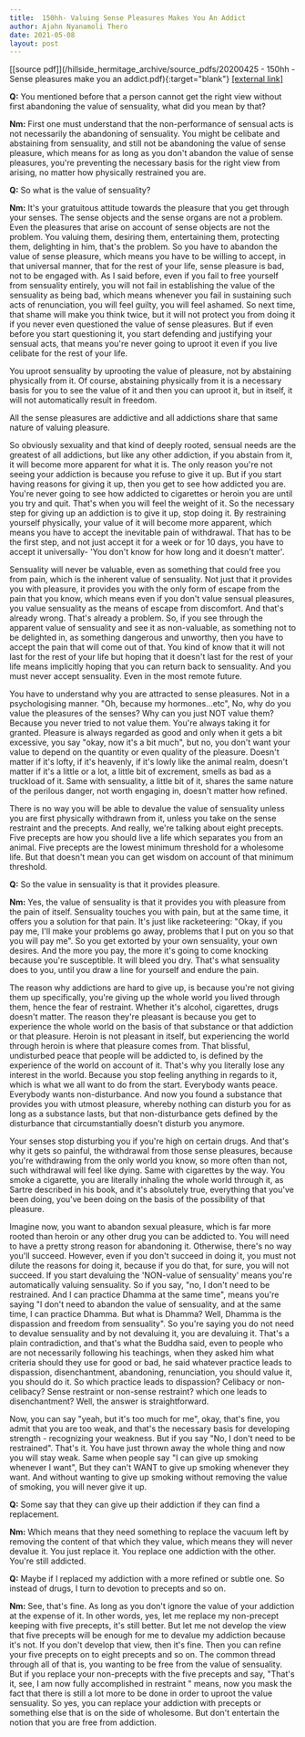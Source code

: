 ```yaml
---
title:  150hh- Valuing Sense Pleasures Makes You An Addict
author: Ajahn Nyanamoli Thero
date: 2021-05-08
layout: post
---
```


[[source pdf]](/hillside_hermitage_archive/source_pdfs/20200425 - 150hh - Sense pleasures make you an addict.pdf){:target="blank"} [[external link]](https://t.me/HillsideHermitage/82)

**Q:** You mentioned before that a person cannot get the right view
without first abandoning the value of sensuality, what did you mean by
that?

**Nm:** First one must understand that the non-performance of sensual
acts is not necessarily the abandoning of sensuality. You might be
celibate and abstaining from sensuality, and still not be abandoning the
value of sense pleasure, which means for as long as you don\'t abandon
the value of sense pleasures, you\'re preventing the necessary basis for
the right view from arising, no matter how physically restrained you
are.

**Q:** So what is the value of sensuality?

**Nm:** It\'s your gratuitous attitude towards the pleasure that you get
through your senses. The sense objects and the sense organs are not a
problem. Even the pleasures that arise on account of sense objects are
not the problem. You valuing them, desiring them, entertaining them,
protecting them, delighting in him, that\'s the problem. So you have to
abandon the value of sense pleasure, which means you have to be willing
to accept, in that universal manner, that for the rest of your life,
sense pleasure is bad, not to be engaged with. As I said before, even if
you fail to free yourself from sensuality entirely, you will not fail in
establishing the value of the sensuality as being bad, which means
whenever you fail in sustaining such acts of renunciation, you will feel
guilty, you will feel ashamed. So next time, that shame will make you
think twice, but it will not protect you from doing it if you never even
questioned the value of sense pleasures. But if even before you start
questioning it, you start defending and justifying your sensual acts,
that means you\'re never going to uproot it even if you live celibate
for the rest of your life.

You uproot sensuality by uprooting the value of pleasure, not by
abstaining physically from it. Of course, abstaining physically from it
is a necessary basis for you to see the value of it and then you can
uproot it, but in itself, it will not automatically result in freedom.

All the sense pleasures are addictive and all addictions share that same
nature of valuing pleasure.

So obviously sexuality and that kind of deeply rooted, sensual needs are
the greatest of all addictions, but like any other addiction, if you
abstain from it, it will become more apparent for what it is. The only
reason you\'re not seeing your addiction is because you refuse to give
it up. But if you start having reasons for giving it up, then you get to
see how addicted you are. You\'re never going to see how addicted to
cigarettes or heroin you are until you try and quit. That\'s when you
will feel the weight of it. So the necessary step for giving up an
addiction is to give it up, stop doing it. By restraining yourself
physically, your value of it will become more apparent, which means you
have to accept the inevitable pain of withdrawal. That has to be the
first step, and not just accept it for a week or for 10 days, you have
to accept it universally- 'You don\'t know for how long and it doesn\'t
matter'.

Sensuality will never be valuable, even as something that could free you
from pain, which is the inherent value of sensuality. Not just that it
provides you with pleasure, it provides you with the only form of escape
from the pain that you know, which means even if you don\'t value
sensual pleasures, you value sensuality as the means of escape from
discomfort. And that\'s already wrong. That\'s already a problem. So, if
you see through the apparent value of sensuality and see it as
non-valuable, as something not to be delighted in, as something
dangerous and unworthy, then you have to accept the pain that will come
out of that. You kind of know that it will not last for the rest of your
life but hoping that it doesn\'t last for the rest of your life means
implicitly hoping that you can return back to sensuality. And you must
never accept sensuality. Even in the most remote future.

You have to understand why you are attracted to sense pleasures. Not in
a psychologising manner. \"Oh, because my hormones...etc\", No, why do
you value the pleasures of the senses? Why can you just NOT value them?
Because you never tried to not value them. You\'re always taking it for
granted. Pleasure is always regarded as good and only when it gets a bit
excessive, you say \"okay, now it\'s a bit much\", but no, you don\'t
want your value to depend on the quantity or even quality of the
pleasure. Doesn\'t matter if it\'s lofty, if it\'s heavenly, if it\'s
lowly like the animal realm, doesn\'t matter if it\'s a little or a lot,
a little bit of excrement, smells as bad as a truckload of it. Same with
sensuality, a little bit of it, shares the same nature of the perilous
danger, not worth engaging in, doesn\'t matter how refined.

There is no way you will be able to devalue the value of sensuality
unless you are first physically withdrawn from it, unless you take on
the sense restraint and the precepts. And really, we\'re talking about
eight precepts. Five precepts are how you should live a life which
separates you from an animal. Five precepts are the lowest minimum
threshold for a wholesome life. But that doesn\'t mean you can get
wisdom on account of that minimum threshold.

**Q:** So the value in sensuality is that it provides pleasure.

**Nm:** Yes, the value of sensuality is that it provides you with
pleasure from the pain of itself. Sensuality touches you with pain, but
at the same time, it offers you a solution for that pain. It\'s just
like racketeering: \"Okay, if you pay me, I\'ll make your problems go
away, problems that I put on you so that you will pay me\". So you get
extorted by your own sensuality, your own desires. And the more you pay,
the more it's going to come knocking because you\'re susceptible. It
will bleed you dry. That's what sensuality does to you, until you draw a
line for yourself and endure the pain.

The reason why addictions are hard to give up, is because you\'re not
giving them up specifically, you\'re giving up the whole world you lived
through them, hence the fear of restraint. Whether it\'s alcohol,
cigarettes, drugs doesn\'t matter. The reason they\'re pleasant is
because you get to experience the whole world on the basis of that
substance or that addiction or that pleasure. Heroin is not pleasant in
itself, but experiencing the world through heroin is where that pleasure
comes from. That blissful, undisturbed peace that people will be
addicted to, is defined by the experience of the world on account of it.
That\'s why you literally lose any interest in the world. Because you
stop feeling anything in regards to it, which is what we all want to do
from the start. Everybody wants peace. Everybody wants non-disturbance.
And now you found a substance that provides you with utmost pleasure,
whereby nothing can disturb you for as long as a substance lasts, but
that non-disturbance gets defined by the disturbance that
circumstantially doesn\'t disturb you anymore.

Your senses stop disturbing you if you\'re high on certain drugs. And
that\'s why it gets so painful, the withdrawal from those sense
pleasures, because you\'re withdrawing from the only world you know, so
more often than not, such withdrawal will feel like dying. Same with
cigarettes by the way. You smoke a cigarette, you are literally inhaling
the whole world through it, as Sartre described in his book, and it\'s
absolutely true, everything that you\'ve been doing, you\'ve been doing
on the basis of the possibility of that pleasure.

Imagine now, you want to abandon sexual pleasure, which is far more
rooted than heroin or any other drug you can be addicted to. You will
need to have a pretty strong reason for abandoning it. Otherwise,
there\'s no way you\'ll succeed. However, even if you don\'t succeed in
doing it, you must not dilute the reasons for doing it, because if you
do that, for sure, you will not succeed. If you start devaluing the
\'NON-value of sensuality\' means you\'re automatically valuing
sensuality. So if you say, \"no, I don\'t need to be restrained. And I
can practice Dhamma at the same time\", means you\'re saying \"I don\'t
need to abandon the value of sensuality, and at the same time, I can
practice Dhamma. But what is Dhamma? Well, Dhamma is the dispassion and
freedom from sensuality\". So you\'re saying you do not need to devalue
sensuality and by not devaluing it, you are devaluing it. That\'s a
plain contradiction, and that\'s what the Buddha said, even to people
who are not necessarily following his teachings, when they asked him
what criteria should they use for good or bad, he said whatever practice
leads to dispassion, disenchantment, abandoning, renunciation, you
should value it, you should do it. So which practice leads to
dispassion? Celibacy or non-celibacy? Sense restraint or non-sense
restraint? which one leads to disenchantment? Well, the answer is
straightforward.

Now, you can say \"yeah, but it\'s too much for me\", okay, that\'s
fine, you admit that you are too weak, and that\'s the necessary basis
for developing strength - recognizing your weakness. But if you say
\"No, I don\'t need to be restrained\". That\'s it. You have just thrown
away the whole thing and now you will stay weak. Same when people say
\"I can give up smoking whenever I want\", But they can\'t WANT to give
up smoking whenever they want. And without wanting to give up smoking
without removing the value of smoking, you will never give it up.

**Q:** Some say that they can give up their addiction if they can find a
replacement.

**Nm:** Which means that they need something to replace the vacuum left
by removing the content of that which they value, which means they will
never devalue it. You just replace it. You replace one addiction with
the other. You\'re still addicted.

**Q:** Maybe if I replaced my addiction with a more refined or subtle
one. So instead of drugs, I turn to devotion to precepts and so on.

**Nm:** See, that\'s fine. As long as you don\'t ignore the value of
your addiction at the expense of it. In other words, yes, let me replace
my non-precept keeping with five precepts, it\'s still better. But let
me not develop the view that five precepts will be enough for me to
devalue my addiction because it\'s not. If you don\'t develop that view,
then it\'s fine. Then you can refine your five precepts on to eight
precepts and so on. The common thread through all of that is, you
wanting to be free from the value of sensuality. But if you replace your
non-precepts with the five precepts and say, \"That\'s it, see, I am now
fully accomplished in restraint \" means, now you mask the fact that
there is still a lot more to be done in order to uproot the value
sensuality. So yes, you can replace your addiction with precepts or
something else that is on the side of wholesome. But don\'t entertain
the notion that you are free from addiction.


